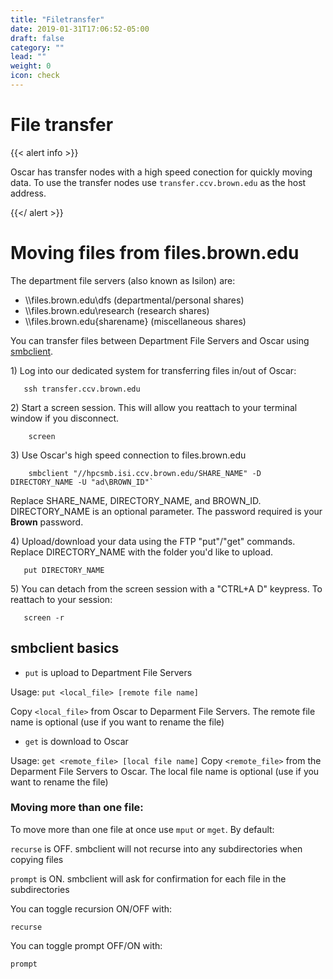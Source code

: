 ```yaml
---
title: "Filetransfer"
date: 2019-01-31T17:06:52-05:00
draft: false
category: ""
lead: ""
weight: 0
icon: check
---
```


# File transfer

{{< alert info >}}

Oscar has transfer nodes with a high speed conection for quickly moving
data.  To use the transfer nodes use `transfer.ccv.brown.edu` as the 
host address.

{{</ alert >}}


# Moving files from files.brown.edu

The department file servers (also known as Isilon) are:

-   \\\\files.brown.edu\\dfs (departmental/personal shares)
-   \\\\files.brown.edu\\research (research shares)
-   \\\\files.brown.edu{sharename} (miscellaneous shares)

You can transfer files between Department File Servers and Oscar using
[smbclient](https://www.samba.org/samba/docs/man/manpages-3/smbclient.1.html).

1\) Log into our dedicated system for transferring files in/out of Oscar:

````
   ssh transfer.ccv.brown.edu
````

2\) Start a screen session. This will allow you reattach to your terminal
window if you disconnect.

````
    screen
````

3\) Use Oscar's  high speed connection to files.brown.edu 



````
    smbclient "//hpcsmb.isi.ccv.brown.edu/SHARE_NAME" -D DIRECTORY_NAME -U "ad\BROWN_ID"`
````

Replace SHARE\_NAME, DIRECTORY\_NAME, and BROWN\_ID. DIRECTORY\_NAME is an optional
parameter.  The password required is your **Brown** password.

4\) Upload/download your data using the FTP "put"/"get" commands. Replace
DIRECTORY\_NAME with the folder you'd like to upload.

````
   put DIRECTORY_NAME
````

5\) You can detach from the screen session with a "CTRL+A D" keypress. To
reattach to your session:

````
   screen -r
````

## smbclient basics

-   `put` is upload to Department File Servers

Usage: `put <local_file> [remote file name]`

Copy `<local_file>` from Oscar to Deparment File Servers. The remote
file name is optional (use if you want to rename the file)

-   `get` is download to Oscar

Usage: `get <remote_file> [local file name]` Copy `<remote_file>` from
the Deparment File Servers to Oscar. The local file name is optional
(use if you want to rename the file)

### Moving more than one file:

To move more than one file at once use `mput` or `mget`. By default:

`recurse` is OFF. smbclient will not recurse into any subdirectories
when copying files

`prompt` is ON. smbclient will ask for confirmation for each file in the
subdirectories

You can toggle recursion ON/OFF with:

`recurse`

You can toggle prompt OFF/ON with:

`prompt`


